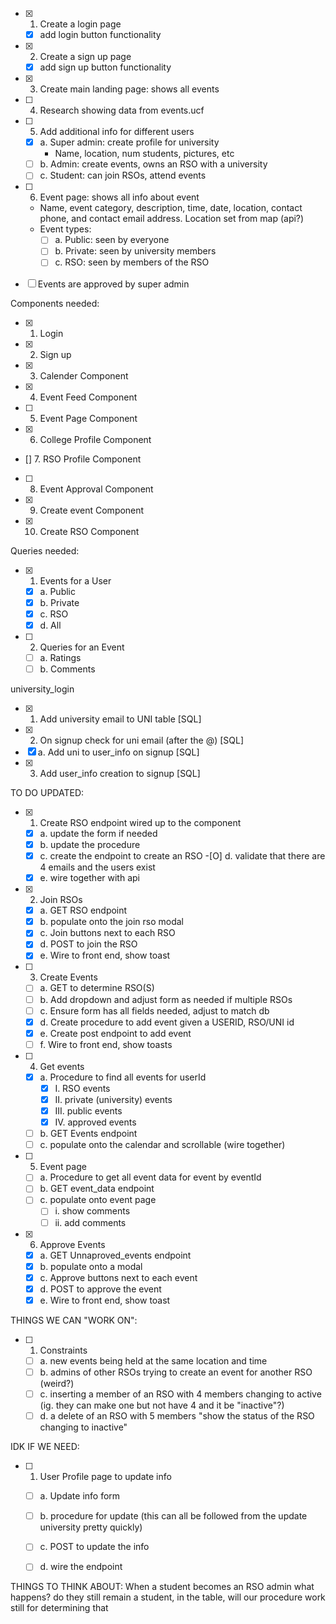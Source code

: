 - [x] 1. Create a login page
  - [x] add login button functionality
- [x] 2. Create a sign up page
  - [x] add sign up button functionality
- [x] 3. Create main landing page: shows all events
- [ ] 4. Research showing data from events.ucf
- [ ] 5. Add additional info for different users
  - [X] a. Super admin: create profile for university
    - Name, location, num students, pictures, etc
  - [ ] b. Admin: create events, owns an RSO with a university
  - [ ] c. Student: can join RSOs, attend events
- [ ] 6. Event page: shows all info about event

  - Name, event category, description, time, date, location, contact phone, and contact email address. Location set from map (api?)
  - Event types:
    - [ ] a. Public: seen by everyone
    - [ ] b. Private: seen by university members
    - [ ] c. RSO: seen by members of the RSO

- [ ] Events are approved by super admin

Components needed:

- [x] 1. Login
- [x] 2. Sign up
- [x] 3. Calender Component
- [x] 4. Event Feed Component
- [ ] 5. Event Page Component
- [x] 6. College Profile Component
- [] 7. RSO Profile Component
- [ ] 8. Event Approval Component
- [x] 9. Create event Component
- [x] 10. Create RSO Component

Queries needed:

- [x] 1. Events for a User
  - [x] a. Public
  - [x] b. Private
  - [x] c. RSO
  - [x] d. All
- [ ] 2. Queries for an Event
  - [ ] a. Ratings
  - [ ] b. Comments

university_login
- [x] 1. Add university email to UNI table [SQL]
- [x] 2. On signup check for uni email (after the @) [SQL]
-   [x] a. Add uni to user_info on signup [SQL]
- [x] 3. Add user_info creation to signup [SQL]


TO DO UPDATED:
- [X] 1. Create RSO endpoint wired up to the component
  -[X] a. update the form if needed
  -[x] b. update the procedure
  -[X] c. create the endpoint to create an RSO
  -[O] d. validate that there are 4 emails and the users exist
  -[X] e. wire together with api

- [X] 2. Join RSOs
  -[X] a. GET RSO endpoint
  -[X] b. populate onto the join rso modal
  -[X] c. Join buttons next to each RSO
  -[X] d. POST to join the RSO
  -[X] e. Wire to front end, show toast

- [ ] 3. Create Events
  -[ ] a. GET to determine RSO(S)
  -[ ] b. Add dropdown and adjust form as needed if multiple RSOs
  -[ ] c. Ensure form has all fields needed, adjust to match db
  -[X] d. Create procedure to add event given a USERID, RSO/UNI id
  -[X] e. Create post endpoint to add event
  -[ ] f. Wire to front end, show toasts

- [ ] 4. Get events
  -[X] a. Procedure to find all events for userId
    -[X] I. RSO events
    -[X] II. private (university) events
    -[X] III. public events
    -[X] IV. approved events
  -[ ] b. GET Events endpoint
  -[ ] c. populate onto the calendar and scrollable (wire together)

- [ ] 5. Event page
  -[ ] a. Procedure to get all event data for event by eventId
  -[ ] b. GET event_data endpoint
  -[ ] c. populate onto event page
    -[ ] i. show comments
    -[ ] ii. add comments

- [X] 6. Approve Events
  -[X] a. GET Unnaproved_events endpoint
  -[X] b. populate onto a modal
  -[X] c. Approve buttons next to each event
  -[X] d. POST to approve the event
  -[X] e. Wire to front end, show toast

THINGS WE CAN "WORK ON":
- [ ] 1. Constraints
  - [ ] a. new events being held at the same location and time
  - [ ] b. admins of other RSOs trying to create an event for another RSO (weird?)
  - [ ] c. inserting a member of an RSO with 4 members changing to active (ig. they can make one but not have 4 and it be "inactive"?)
  - [ ] d. a delete of an RSO with 5 members "show the status of the RSO changing to inactive"

IDK IF WE NEED:
- [ ] 1. User Profile page to update info
  -[ ] a. Update info form
  -[ ] b. procedure for update (this can all be followed from the update university pretty quickly)
  -[ ] c. POST to update the info
  -[ ] d. wire the endpoint


THINGS TO THINK ABOUT: When a student becomes an RSO admin what happens? do they still remain a student, in the table, will our procedure work still for determining that
